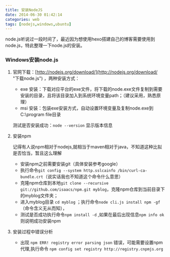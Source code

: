 ```yaml
---
title: 安装NodeJS
date: 2014-06-30 01:42:14
categories: web 
tags: [nodejs,windows,ubuntu]
---
```

node.js听说过一段时间了，最近因为想使用hexo搭建自己的博客需要使用到node.js，特此整理一下node.js的安装。

### Windows安装node.js
1. 官网下载：[http://nodejs.org/download/](http://nodejs.org/download/ "下载node.js") ，两种安装方式：
	- exe 安装：下载对应平台的exe文件，将下载的node.exe文件复制到需要安装的目录，且将该目录加入到系统环境变量path；（建议采用，熟悉原理）
	- msi 安装：包装exe安装方式，自动设置环境变量及复制node.exe到C:\program file目录
	
	测试是否安装成功：` node --version ` 显示版本信息

2. 安装npm
	
	记得有人说npm相对于nodejs,就相当于maven相对于java，不知道这种比拟是否恰当，暂且这么理解

	- 安装npm之前需要安装git（具体安装参考google）
	- 执行命令`git config --system http.sslcainfo /bin/curl-ca-bundle.crt`（说实话我也不知道这个命令什么意思）
	- 克隆npm仓库到本地`git clone --recursive git://github.com/isaacs/npm.git myblog`，克隆npm仓库到当前目录下的myblog文件夹；
	- 进入myblog目录 `cd myblog` ；执行命令`node cli.js install npm -gf` （命令含义无从而知），
	- 测试是否成功执行命令`npm install -d` ,如果在最后出现信息`npm info ok`则说明成功安装npm

3. 安装过程中错误分析

	- 出现 `npm ERR! registry error parsing json` 错误，可能需要设置npm代理,执行命令 `npm config set registry http://registry.cnpmjs.org`
	

